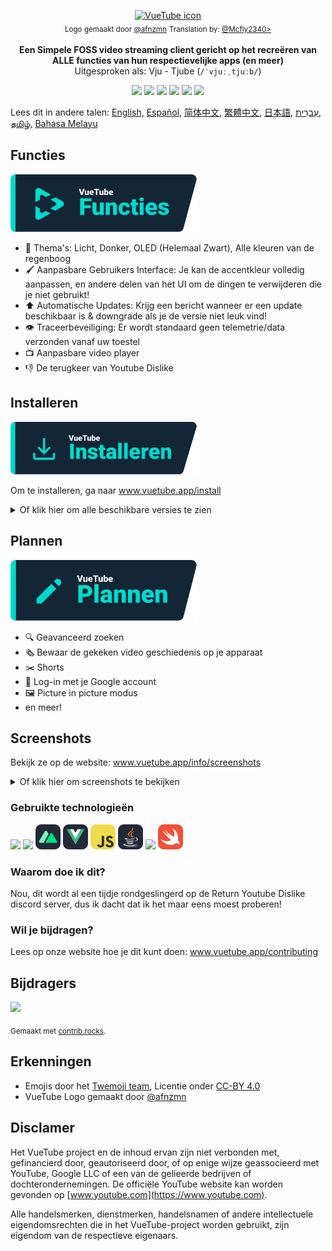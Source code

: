 <p align="center">
  <a href="https://vuetube.app/">
    <img src="https://cdn.discordapp.com/attachments/751596360108605500/980418672331988992/VueTube_Dark.svg" alt="VueTube icon" width="500"/>
  </a>
  </br>
  <sub>Logo gemaakt door <a href="https://github.com/afnzmn">@afnzmn</a></sub>
  <sub>Translation by: <a href="https://github.com/Mcfly2340">@Mcfly2340></a></sub>
  </br>
  </br>
<strong>Een Simpele FOSS video streaming client gericht op het recreëren van ALLE functies van hun respectievelijke apps (en meer)</strong>
</br>
Uitgesproken als: Vju - Tjube  (<code>/ˈvjuːˌtjuːb/</code>)
</p>

<p align="center">
  <a href="https://github.com/VueTubeApp/VueTube/blob/main/LICENSE" alt="License"><img src="https://img.shields.io/github/license/VueTubeApp/VueTube"></img></a>
  <a href="https://github.com/VueTubeApp/VueTube/actions/workflows/ci.yml" alt="CI"><img src="https://github.com/VueTubeApp/VueTube/actions/workflows/ci.yml/badge.svg"></img></a>
  <a href="https://reddit.com/r/vuetube" alt="Reddit"><img src="https://img.shields.io/reddit/subreddit-subscribers/vuetube?label=r%2FVuetube&logo=reddit&logoColor=white"></img></a>
  <a href="https://t.me/VueTube" alt="Telegram"><img src="https://img.shields.io/endpoint?color=neon&style=flat&url=https%3A%2F%2Ftg.sumanjay.workers.dev%2Fvuetube"></img></a>
  <a href="https://discord.gg/7P8KJrdd5W" alt="Discord"><img src="https://img.shields.io/discord/946587366242533377?label=Discord&style=flat&logo=discord&logoColor=white"></img></a>
  <a href="https://twitter.com/VueTubeApp" alt="Twitter"><img src="https://img.shields.io/twitter/follow/VueTubeApp?label=Follow&style=flat&logo=twitter"></img></a>
</p>

Lees dit in andere talen: [English,](readme.md) [Español,](readme.es.md) [简体中文,](readme.zh-hans.md) [繁體中文,](readme.zh-hant.md) [日本語,](readme.ja.md) [עִברִית,](readme.he.md) [தமிழ்,](readme.ta.md) [Bahasa Melayu](readme.ms.md)

## Functies

<img src="./resources/readme-nl/Features.nl.svg" alt="VueTube icon" width="300"/>

- 🎨 Thema's: Licht, Donker, OLED (Helemaal Zwart), Alle kleuren van de regenboog
- 🖌️ Aanpasbare Gebruikers Interface: Je kan de accentkleur volledig aanpassen, en andere delen van het UI om de dingen te verwijderen die je niet gebruikt!
- ⬆️ Automatische Updates: Krijg een bericht wanneer er een update beschikbaar is & downgrade als je de versie niet leuk vind!
- 👁️ Traceerbeveiliging: Er wordt standaard geen telemetrie/data verzonden vanaf uw toestel
- 📺 Aanpasbare video player
- 👎 De terugkeer van Youtube Dislike

## Installeren

<img src="./resources/readme-nl/Install.nl.svg" alt="VueTube icon" width="300"/>

Om te installeren, ga naar www.vuetube.app/install

<details>
  <summary>Of klik hier om alle beschikbare versies te zien
</summary>
<br />

### Android
| <a href=https://nightly.link/VueTubeApp/VueTube/workflows/ci/main/android.zip><img id="im" width="200" src=./resources/getunstable.png></a>  | <a href=https://github.com/VueTubeApp/VueTube/releases/download/0.2/VueTube-Canary-June-15-2022.apk><img id="im" width="200" src=./resources/getcanary.png></a> | <a href=https://vuetube.app/install><img id="im" width="200" src=./resources/getstable.png></a>  |
| ------------- | ------------- |  ------------- |
| Heel veel bugs, maar vroegtijdige toegang tot de nieuwste functies | Minder bugs dan de onstabiele versie, net iets meer functies dan de stabiele versie | Niet beschikbaar totdat de app meer is ontwikkeld |
  

### iOS
| <a href=https://nightly.link/VueTubeApp/VueTube/workflows/ci/main/iOS.zip><img id="im" width="200" src=./resources/getunstable.png></a>  | <a href=https://cdn.discordapp.com/attachments/949908267855921163/972164558930198528/VueTube-Canary-May-6-2022.ipa><img id="im" width="200" src=./resources/getcanary.png></a> | <a href=https://vuetube.app/install><img id="im" width="200" src=./resources/getstable.png></a>  |
| ------------- | ------------- |  ------------- |
| Heel veel bugs, maar vroegtijdige toegang tot de nieuwste functies | Minder bugs dan de onstabiele versie, net iets meer functies dan de stabiele versie | Niet beschikbaar totdat de app meer is ontwikkeld |
  
</details>

## Plannen

<img src="./resources/readme-nl/Plans.nl.svg" alt="VueTube icon" width="300"/>

- 🔍 Geavanceerd zoeken
- 🗞️ Bewaar de gekeken video geschiedenis op je apparaat
- ✂️ Shorts
- 🧑 Log-in met je Google account
- 🖼️ Picture in picture modus
- en meer!

## Screenshots

Bekijk ze op de website: www.vuetube.app/info/screenshots

<details>
  <summary> Of klik hier om screenshots te bekijken </summary>
<br />
  
<img src="https://vuetube.app/wtch.png" width="400">
<img src="https://vuetube.app/stng.png" width="400">
<img src="https://vuetube.app/srch.png" width="400">
     
</details>

### Gebruikte technologieën

<a href="https://capacitorjs.com/solution/vue"><img src="https://cdn.discordapp.com/attachments/953538236716814356/955694368742834176/Capacitator-Dark.svg" height=40/></a> <a href="https://vuetifyjs.com/"><img src="https://cdn.discordapp.com/attachments/810799100940255260/973719873467342908/Vuetify-Dark.svg" height=40/></a> <a href="https://nuxtjs.org/"><img src="https://github.com/tandpfun/skill-icons/raw/main/icons/NuxtJS-Dark.svg" height=40/></a> <a href="https://vuejs.org/"><img src="https://github.com/tandpfun/skill-icons/raw/main/icons/VueJS-Dark.svg" height=40/></a> <a href="https://javascript.com/"><img src="https://github.com/tandpfun/skill-icons/raw/main/icons/JavaScript.svg" height=40/></a> <a href="https://java.com/"><img src="https://github.com/tandpfun/skill-icons/raw/main/icons/Java-Dark.svg" height=40/></a> <a href="https://gradle.com/"><img src="https://cdn.discordapp.com/attachments/810799100940255260/955691550560636958/Gradle.svg" height=40/></a> <a href="https://developer.apple.com/swift/"><img src="https://github.com/tandpfun/skill-icons/raw/main/icons/Swift.svg" height=40/></a>

### Waarom doe ik dit?

Nou, dit wordt al een tijdje rondgeslingerd op de Return Youtube Dislike discord server, dus ik dacht dat ik het maar eens moest proberen!

### Wil je bijdragen?

Lees op onze website hoe je dit kunt doen: www.vuetube.app/contributing

## Bijdragers

<a href="https://github.com/VueTubeApp/VueTube/graphs/contributors">
  <img src="https://contrib.rocks/image?repo=VueTubeApp/VueTube" />
</a>

<sub>Gemaakt met [contrib.rocks](https://contrib.rocks). </sub>

## Erkenningen

- Emojis door het [Twemoji team](https://twemoji.twitter.com/), Licentie onder [CC-BY 4.0](https://creativecommons.org/licenses/by/4.0/)
- VueTube Logo gemaakt door [@afnzmn](https://github.com/afnzmn)

## Disclamer

Het VueTube project en de inhoud ervan zijn niet verbonden met, gefinancierd door, geautoriseerd door, of op enige wijze geassocieerd met YouTube, Google LLC of een van de gelieerde bedrijven of dochterondernemingen. De officiële YouTube website kan worden gevonden op [www.youtube.com](https://www.youtube.com).

Alle handelsmerken, dienstmerken, handelsnamen of andere intellectuele eigendomsrechten die in het VueTube-project worden gebruikt, zijn eigendom van de respectieve eigenaars.

